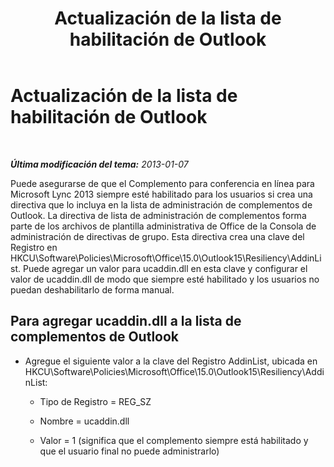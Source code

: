 ﻿---
title: Actualización de la lista de habilitación de Outlook
TOCTitle: Actualización de la lista de habilitación de Outlook
ms:assetid: 5db120dc-52f9-4dde-acb9-3824ae245086
ms:mtpsurl: https://technet.microsoft.com/es-es/library/JJ215438(v=OCS.15)
ms:contentKeyID: 48275418
ms.date: 01/07/2017
mtps_version: v=OCS.15
ms.translationtype: HT
---

# Actualización de la lista de habilitación de Outlook

 

_**Última modificación del tema:** 2013-01-07_

Puede asegurarse de que el Complemento para conferencia en línea para Microsoft Lync 2013 siempre esté habilitado para los usuarios si crea una directiva que lo incluya en la lista de administración de complementos de Outlook. La directiva de lista de administración de complementos forma parte de los archivos de plantilla administrativa de Office de la Consola de administración de directivas de grupo. Esta directiva crea una clave del Registro en HKCU\\Software\\Policies\\Microsoft\\Office\\15.0\\Outlook15\\Resiliency\\AddinList. Puede agregar un valor para ucaddin.dll en esta clave y configurar el valor de ucaddin.dll de modo que siempre esté habilitado y los usuarios no puedan deshabilitarlo de forma manual.

## Para agregar ucaddin.dll a la lista de complementos de Outlook

  - Agregue el siguiente valor a la clave del Registro AddinList, ubicada en HKCU\\Software\\Policies\\Microsoft\\Office\\15.0\\Outlook15\\Resiliency\\AddinList:
    
      - Tipo de Registro = REG\_SZ
    
      - Nombre = ucaddin.dll
    
      - Valor = 1 (significa que el complemento siempre está habilitado y que el usuario final no puede administrarlo)

